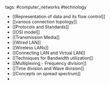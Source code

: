 tags: #computer_networks #technology
- [[Representation of data and its flow control]]
- [[various connection topology]]
- [[Protocols and Standards]]
- [[OSI model]]
- [[Transmission Media]]
- [[Wired LAN]]
- [[Wireless LANs]]
- [[Connecting LAN and Virtual LAN]]
- [[Techniques for Bandwidth utilization]]
- [[Multiplexing - Frequency division]]
- [[Time division and Wave division]]
- [[Concepts on spread spectrum]]
- 
